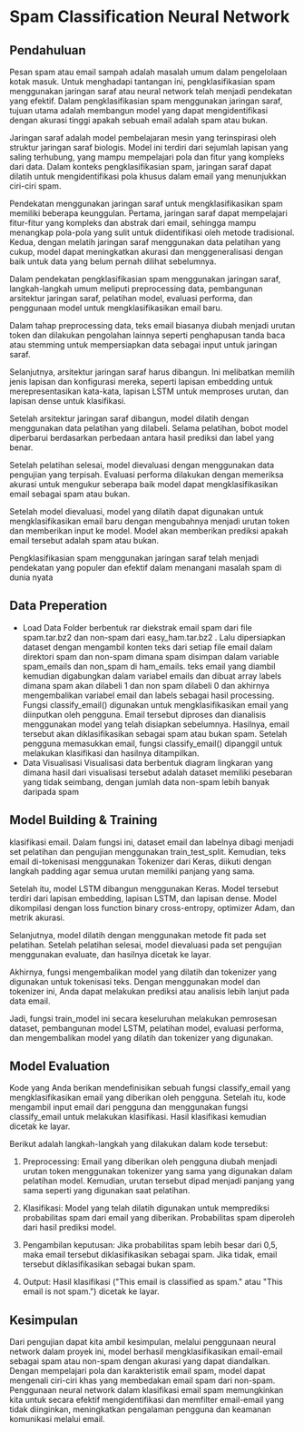 # Spam Classification Neural Network

## Pendahuluan
Pesan spam atau email sampah adalah masalah umum dalam pengelolaan kotak masuk. Untuk menghadapi tantangan ini, pengklasifikasian spam menggunakan jaringan saraf atau neural network telah menjadi pendekatan yang efektif. Dalam pengklasifikasian spam menggunakan jaringan saraf, tujuan utama adalah membangun model yang dapat mengidentifikasi dengan akurasi tinggi apakah sebuah email adalah spam atau bukan.

Jaringan saraf adalah model pembelajaran mesin yang terinspirasi oleh struktur jaringan saraf biologis. Model ini terdiri dari sejumlah lapisan yang saling terhubung, yang mampu mempelajari pola dan fitur yang kompleks dari data. Dalam konteks pengklasifikasian spam, jaringan saraf dapat dilatih untuk mengidentifikasi pola khusus dalam email yang menunjukkan ciri-ciri spam.

Pendekatan menggunakan jaringan saraf untuk mengklasifikasikan spam memiliki beberapa keunggulan. Pertama, jaringan saraf dapat mempelajari fitur-fitur yang kompleks dan abstrak dari email, sehingga mampu menangkap pola-pola yang sulit untuk diidentifikasi oleh metode tradisional. Kedua, dengan melatih jaringan saraf menggunakan data pelatihan yang cukup, model dapat meningkatkan akurasi dan menggeneralisasi dengan baik untuk data yang belum pernah dilihat sebelumnya.

Dalam pendekatan pengklasifikasian spam menggunakan jaringan saraf, langkah-langkah umum meliputi preprocessing data, pembangunan arsitektur jaringan saraf, pelatihan model, evaluasi performa, dan penggunaan model untuk mengklasifikasikan email baru.

Dalam tahap preprocessing data, teks email biasanya diubah menjadi urutan token dan dilakukan pengolahan lainnya seperti penghapusan tanda baca atau stemming untuk mempersiapkan data sebagai input untuk jaringan saraf.

Selanjutnya, arsitektur jaringan saraf harus dibangun. Ini melibatkan memilih jenis lapisan dan konfigurasi mereka, seperti lapisan embedding untuk merepresentasikan kata-kata, lapisan LSTM untuk memproses urutan, dan lapisan dense untuk klasifikasi.

Setelah arsitektur jaringan saraf dibangun, model dilatih dengan menggunakan data pelatihan yang dilabeli. Selama pelatihan, bobot model diperbarui berdasarkan perbedaan antara hasil prediksi dan label yang benar.

Setelah pelatihan selesai, model dievaluasi dengan menggunakan data pengujian yang terpisah. Evaluasi performa dilakukan dengan memeriksa akurasi untuk mengukur seberapa baik model dapat mengklasifikasikan email sebagai spam atau bukan.

Setelah model dievaluasi, model yang dilatih dapat digunakan untuk mengklasifikasikan email baru dengan mengubahnya menjadi urutan token dan memberikan input ke model. Model akan memberikan prediksi apakah email tersebut adalah spam atau bukan.

Pengklasifikasian spam menggunakan jaringan saraf telah menjadi pendekatan yang populer dan efektif dalam menangani masalah spam di dunia nyata
## Data Preperation
- Load Data
Folder berbentuk rar diekstrak email spam dari file spam.tar.bz2 dan non-spam dari easy_ham.tar.bz2 . Lalu dipersiapkan dataset dengan mengambil konten teks dari setiap file email dalam direktori spam dan non-spam dimana spam disimpan dalam variable spam_emails dan non_spam di ham_emails. teks email yang diambil kemudian digabungkan dalam variabel emails dan dibuat array labels dimana spam akan dilabeli 1 dan non spam dilabeli 0 dan akhirnya mengembalikan variabel email dan labels sebagai hasil processing.
Fungsi classify_email() digunakan untuk mengklasifikasikan email yang diinputkan oleh pengguna. Email tersebut diproses dan dianalisis menggunakan model yang telah disiapkan sebelumnya. Hasilnya, email tersebut akan diklasifikasikan sebagai spam atau bukan spam. Setelah pengguna memasukkan email, fungsi classify_email() dipanggil untuk melakukan klasifikasi dan hasilnya ditampilkan.
- Data Visualisasi
Visualisasi data berbentuk diagram lingkaran yang dimana hasil dari visualisasi tersebut adalah dataset memiliki pesebaran yang tidak seimbang, dengan jumlah data non-spam lebih banyak daripada spam
## Model Building & Training
klasifikasi email. Dalam fungsi ini, dataset email dan labelnya dibagi menjadi set pelatihan dan pengujian menggunakan train_test_split. Kemudian, teks email di-tokenisasi menggunakan Tokenizer dari Keras, diikuti dengan langkah padding agar semua urutan memiliki panjang yang sama.

Setelah itu, model LSTM dibangun menggunakan Keras. Model tersebut terdiri dari lapisan embedding, lapisan LSTM, dan lapisan dense. Model dikompilasi dengan loss function binary cross-entropy, optimizer Adam, dan metrik akurasi.

Selanjutnya, model dilatih dengan menggunakan metode fit pada set pelatihan. Setelah pelatihan selesai, model dievaluasi pada set pengujian menggunakan evaluate, dan hasilnya dicetak ke layar.

Akhirnya, fungsi mengembalikan model yang dilatih dan tokenizer yang digunakan untuk tokenisasi teks. Dengan menggunakan model dan tokenizer ini, Anda dapat melakukan prediksi atau analisis lebih lanjut pada data email.

Jadi, fungsi train_model ini secara keseluruhan melakukan pemrosesan dataset, pembangunan model LSTM, pelatihan model, evaluasi performa, dan mengembalikan model yang dilatih dan tokenizer yang digunakan.
## Model Evaluation
Kode yang Anda berikan mendefinisikan sebuah fungsi classify_email yang mengklasifikasikan email yang diberikan oleh pengguna. Setelah itu, kode mengambil input email dari pengguna dan menggunakan fungsi classify_email untuk melakukan klasifikasi. Hasil klasifikasi kemudian dicetak ke layar.

Berikut adalah langkah-langkah yang dilakukan dalam kode tersebut:

1. Preprocessing: Email yang diberikan oleh pengguna diubah menjadi urutan token menggunakan tokenizer yang sama yang digunakan dalam pelatihan model. Kemudian, urutan tersebut dipad menjadi panjang yang sama seperti yang digunakan saat pelatihan.

2. Klasifikasi: Model yang telah dilatih digunakan untuk memprediksi probabilitas spam dari email yang diberikan. Probabilitas spam diperoleh dari hasil prediksi model.

3. Pengambilan keputusan: Jika probabilitas spam lebih besar dari 0,5, maka email tersebut diklasifikasikan sebagai spam. Jika tidak, email tersebut diklasifikasikan sebagai bukan spam.

4. Output: Hasil klasifikasi ("This email is classified as spam." atau "This email is not spam.") dicetak ke layar.

## Kesimpulan
Dari pengujian dapat kita ambil kesimpulan, melalui penggunaan neural network dalam proyek ini, model berhasil mengklasifikasikan email-email sebagai spam atau non-spam dengan akurasi yang dapat diandalkan. Dengan mempelajari pola dan karakteristik email spam, model dapat mengenali ciri-ciri khas yang membedakan email spam dari non-spam. Penggunaan neural network dalam klasifikasi email spam memungkinkan kita untuk secara efektif mengidentifikasi dan memfilter email-email yang tidak diinginkan, meningkatkan pengalaman pengguna dan keamanan komunikasi melalui email.
